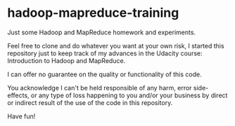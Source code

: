 hadoop-mapreduce-training
=========================

Just some Hadoop and MapReduce homework and experiments.

Feel free to clone and do whatever you want at your own risk, I started this repository just to keep track of my advances in the Udacity course: Introduction to Hadoop and MapReduce.

I can offer no guarantee on the quality or functionality of this code.

You acknowledge I can't be held responsible of any harm, error side-effects, or any type of loss happening to you and/or your business by direct or indirect result of the use of the code in this repository.

Have fun!
